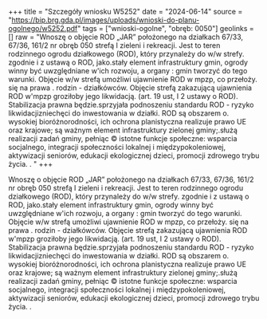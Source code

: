 +++
title = "Szczegóły wniosku W5252"
date = "2024-06-14"
source = "https://bip.brg.gda.pl/images/uploads/wnioski-do-planu-ogolnego/w5252.pdf"
tags = ["wnioski-ogolne", "obręb: 0050"]
geolinks = []
raw = "Wnoszę o objęcie ROD „JAR” położonego na działkach 67/33, 67/36, 161/2 nr obręb 050 strefą I zieleni i rekreacji. Jest to teren rodzinnego ogrodu działkowego (ROD), który przynależy do w/w strefy. zgodnie i z ustawą o ROD, jako.stały element infrastruktury gmin, ogrody winny być uwzględniane w'ich rozwoju, a organy : gmin tworzyć do tego warunki. Objęcie w/w strefą umożliwi ujawnienie ROD w mpzp, co przełoży. się na prawa . rodzin - działkówców. Objęcie strefą zakazującą ujawnienia ROD w'mpzp groziłoby jego likwidacją. (art. 19 ust, I 2 ustawy o ROD). Stabilizacja prawna będzie.sprzyjała podnoszeniu standardu ROD - ryzyko likwidacjizniechęci do inwestowania w działki. ROD są obszarem o. wysokiej bioróżnorodności, ich ochrona planistyczna realizuje  prawo UE oraz krajowe; są ważnym element infrastruktury zielonej gminy;.służą realizacji zadań gminy, pełniąc © istotne funkcje społeczne: wsparcia socjalnego, integracji społeczności lokalnej i międzypokoleniowej, aktywizacji seniorów, edukacji ekologicznej dzieci, promocji zdrowego trybu życia. . "
+++

Wnoszę o objęcie ROD „JAR” położonego na działkach 67/33, 67/36, 161/2 nr obręb 050 strefą
I zieleni i rekreacji. Jest to teren rodzinnego ogrodu działkowego (ROD), który przynależy do w/w strefy. zgodnie
i z ustawą o ROD, jako.stały element infrastruktury gmin, ogrody winny być uwzględniane w'ich rozwoju, a organy
: gmin tworzyć do tego warunki. Objęcie w/w strefą umożliwi ujawnienie ROD w mpzp, co przełoży. się na prawa
. rodzin - działkówców. Objęcie strefą zakazującą ujawnienia ROD w'mpzp groziłoby jego likwidacją. (art. 19 ust,
I 2 ustawy o ROD). Stabilizacja prawna będzie.sprzyjała podnoszeniu standardu ROD - ryzyko likwidacjizniechęci
do inwestowania w działki. ROD są obszarem o. wysokiej bioróżnorodności, ich ochrona planistyczna realizuje 
prawo UE oraz krajowe; są ważnym element infrastruktury zielonej gminy;.służą realizacji zadań gminy, pełniąc ©
istotne funkcje społeczne: wsparcia socjalnego, integracji społeczności lokalnej i międzypokoleniowej,
aktywizacji seniorów, edukacji ekologicznej dzieci, promocji zdrowego trybu życia. .



